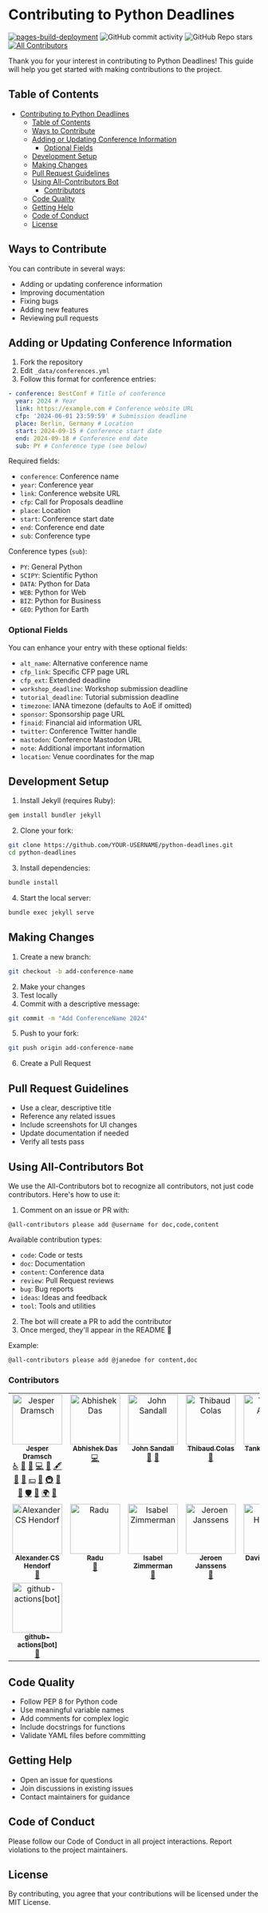 # Contributing to Python Deadlines

[![pages-build-deployment](https://github.com/JesperDramsch/python-deadlines/actions/workflows/pages/pages-build-deployment/badge.svg?branch=gh-pages)](https://github.com/JesperDramsch/python-deadlines/actions/workflows/pages/pages-build-deployment) ![GitHub commit activity](https://img.shields.io/github/commit-activity/m/jesperdramsch/python-deadlines) ![GitHub Repo stars](https://img.shields.io/github/stars/jesperdramsch/python-deadlines) [![All Contributors](https://img.shields.io/github/all-contributors/jesperdramsch/python-deadlines?color=ee8449)](#contributors)

Thank you for your interest in contributing to Python Deadlines! This guide will help you get started with making contributions to the project.

## Table of Contents

- [Contributing to Python Deadlines](#contributing-to-python-deadlines)
  - [Table of Contents](#table-of-contents)
  - [Ways to Contribute](#ways-to-contribute)
  - [Adding or Updating Conference Information](#adding-or-updating-conference-information)
    - [Optional Fields](#optional-fields)
  - [Development Setup](#development-setup)
  - [Making Changes](#making-changes)
  - [Pull Request Guidelines](#pull-request-guidelines)
  - [Using All-Contributors Bot](#using-all-contributors-bot)
    - [Contributors](#contributors)
  - [Code Quality](#code-quality)
  - [Getting Help](#getting-help)
  - [Code of Conduct](#code-of-conduct)
  - [License](#license)

## Ways to Contribute

You can contribute in several ways:

-   Adding or updating conference information
-   Improving documentation
-   Fixing bugs
-   Adding new features
-   Reviewing pull requests

## Adding or Updating Conference Information

1. Fork the repository
2. Edit `_data/conferences.yml`
3. Follow this format for conference entries:

```yaml
- conference: BestConf # Title of conference
  year: 2024 # Year
  link: https://example.com # Conference website URL
  cfp: '2024-06-01 23:59:59' # Submission deadline
  place: Berlin, Germany # Location
  start: 2024-09-15 # Conference start date
  end: 2024-09-18 # Conference end date
  sub: PY # Conference type (see below)
```

Required fields:

-   `conference`: Conference name
-   `year`: Conference year
-   `link`: Conference website URL
-   `cfp`: Call for Proposals deadline
-   `place`: Location
-   `start`: Conference start date
-   `end`: Conference end date
-   `sub`: Conference type

Conference types (`sub`):

-   `PY`: General Python
-   `SCIPY`: Scientific Python
-   `DATA`: Python for Data
-   `WEB`: Python for Web
-   `BIZ`: Python for Business
-   `GEO`: Python for Earth

### Optional Fields

You can enhance your entry with these optional fields:

-   `alt_name`: Alternative conference name
-   `cfp_link`: Specific CFP page URL
-   `cfp_ext`: Extended deadline
-   `workshop_deadline`: Workshop submission deadline
-   `tutorial_deadline`: Tutorial submission deadline
-   `timezone`: IANA timezone (defaults to AoE if omitted)
-   `sponsor`: Sponsorship page URL
-   `finaid`: Financial aid information URL
-   `twitter`: Conference Twitter handle
-   `mastodon`: Conference Mastodon URL
-   `note`: Additional important information
-   `location`: Venue coordinates for the map

## Development Setup

1. Install Jekyll (requires Ruby):

```bash
gem install bundler jekyll
```

2. Clone your fork:

```bash
git clone https://github.com/YOUR-USERNAME/python-deadlines.git
cd python-deadlines
```

3. Install dependencies:

```bash
bundle install
```

4. Start the local server:

```bash
bundle exec jekyll serve
```

## Making Changes

1. Create a new branch:

```bash
git checkout -b add-conference-name
```

2. Make your changes
3. Test locally
4. Commit with a descriptive message:

```bash
git commit -m "Add ConferenceName 2024"
```

5. Push to your fork:

```bash
git push origin add-conference-name
```

6. Create a Pull Request

## Pull Request Guidelines

-   Use a clear, descriptive title
-   Reference any related issues
-   Include screenshots for UI changes
-   Update documentation if needed
-   Verify all tests pass

## Using All-Contributors Bot

We use the All-Contributors bot to recognize all contributors, not just code contributors. Here's how to use it:

1. Comment on an issue or PR with:

```
@all-contributors please add @username for doc,code,content
```

Available contribution types:

-   `code`: Code or tests
-   `doc`: Documentation
-   `content`: Conference data
-   `review`: Pull Request reviews
-   `bug`: Bug reports
-   `ideas`: Ideas and feedback
-   `tool`: Tools and utilities

2. The bot will create a PR to add the contributor
3. Once merged, they'll appear in the README 🎉

Example:

```
@all-contributors please add @janedoe for content,doc
```

### Contributors

<!-- ALL-CONTRIBUTORS-LIST:START - Do not remove or modify this section -->
<!-- prettier-ignore-start -->
<!-- markdownlint-disable -->
<table>
  <tbody>
    <tr>
      <td align="center" valign="top" width="14.28%"><a href="http://dramsch.net"><img src="https://avatars.githubusercontent.com/u/2620316?v=4?s=100" width="100px;" alt="Jesper Dramsch"/><br /><sub><b>Jesper Dramsch</b></sub></a><br /><a href="#a11y-JesperDramsch" title="Accessibility">️️️️♿️</a> <a href="https://github.com/JesperDramsch/python-deadlines/issues?q=author%3AJesperDramsch" title="Bug reports">🐛</a> <a href="#blog-JesperDramsch" title="Blogposts">📝</a> <a href="https://github.com/JesperDramsch/python-deadlines/commits?author=JesperDramsch" title="Code">💻</a> <a href="#conference-JesperDramsch" title="Python conference (Added or updated)">📆</a> <a href="#content-JesperDramsch" title="Content">🖋</a> <a href="https://github.com/JesperDramsch/python-deadlines/commits?author=JesperDramsch" title="Documentation">📖</a> <a href="#design-JesperDramsch" title="Design">🎨</a> <a href="#financial-JesperDramsch" title="Financial">💵</a> <a href="#ideas-JesperDramsch" title="Ideas, Planning, & Feedback">🤔</a> <a href="#infra-JesperDramsch" title="Infrastructure (Hosting, Build-Tools, etc)">🚇</a> <a href="#promotion-JesperDramsch" title="Promotion">📣</a> <a href="https://github.com/JesperDramsch/python-deadlines/pulls?q=is%3Apr+reviewed-by%3AJesperDramsch" title="Reviewed Pull Requests">👀</a> <a href="#security-JesperDramsch" title="Security">🛡️</a> <a href="#tool-JesperDramsch" title="Tools">🔧</a> <a href="#translation-JesperDramsch" title="Translation">🌍</a> <a href="#talk-JesperDramsch" title="Talks">📢</a></td>
      <td align="center" valign="top" width="14.28%"><a href="https://abhishekdas.com/"><img src="https://avatars.githubusercontent.com/u/1156489?v=4?s=100" width="100px;" alt="Abhishek Das"/><br /><sub><b>Abhishek Das</b></sub></a><br /><a href="https://github.com/JesperDramsch/python-deadlines/commits?author=abhshkdz" title="Code">💻</a></td>
      <td align="center" valign="top" width="14.28%"><a href="https://coefficient.ai"><img src="https://avatars.githubusercontent.com/u/2884159?v=4?s=100" width="100px;" alt="John Sandall"/><br /><sub><b>John Sandall</b></sub></a><br /><a href="#conference-john-sandall" title="Python conference (Added or updated)">📆</a> <a href="https://github.com/JesperDramsch/python-deadlines/issues?q=author%3Ajohn-sandall" title="Bug reports">🐛</a></td>
      <td align="center" valign="top" width="14.28%"><a href="https://thib.me/"><img src="https://avatars.githubusercontent.com/u/877585?v=4?s=100" width="100px;" alt="Thibaud Colas"/><br /><sub><b>Thibaud Colas</b></sub></a><br /><a href="#conference-thibaudcolas" title="Python conference (Added or updated)">📆</a></td>
      <td align="center" valign="top" width="14.28%"><a href="http://tanka.la"><img src="https://avatars.githubusercontent.com/u/29096822?v=4?s=100" width="100px;" alt="Tankala Ashok"/><br /><sub><b>Tankala Ashok</b></sub></a><br /><a href="#conference-tankala" title="Python conference (Added or updated)">📆</a></td>
      <td align="center" valign="top" width="14.28%"><a href="http://robdewit.nl"><img src="https://avatars.githubusercontent.com/u/7165065?v=4?s=100" width="100px;" alt="Rob de Wit"/><br /><sub><b>Rob de Wit</b></sub></a><br /><a href="#conference-RCdeWit" title="Python conference (Added or updated)">📆</a></td>
      <td align="center" valign="top" width="14.28%"><a href="https://slides.takanory.net/"><img src="https://avatars.githubusercontent.com/u/988241?v=4?s=100" width="100px;" alt="Takanori Suzuki"/><br /><sub><b>Takanori Suzuki</b></sub></a><br /><a href="#conference-takanory" title="Python conference (Added or updated)">📆</a></td>
    </tr>
    <tr>
      <td align="center" valign="top" width="14.28%"><a href="https://github.com/alanderex"><img src="https://avatars.githubusercontent.com/u/1356401?v=4?s=100" width="100px;" alt="Alexander CS Hendorf"/><br /><sub><b>Alexander CS Hendorf</b></sub></a><br /><a href="#conference-alanderex" title="Python conference (Added or updated)">📆</a></td>
      <td align="center" valign="top" width="14.28%"><a href="https://github.com/radujica"><img src="https://avatars.githubusercontent.com/u/8166962?v=4?s=100" width="100px;" alt="Radu"/><br /><sub><b>Radu</b></sub></a><br /><a href="https://github.com/JesperDramsch/python-deadlines/issues?q=author%3Aradujica" title="Bug reports">🐛</a></td>
      <td align="center" valign="top" width="14.28%"><a href="http://isabelizimm.me"><img src="https://avatars.githubusercontent.com/u/54685329?v=4?s=100" width="100px;" alt="Isabel Zimmerman"/><br /><sub><b>Isabel Zimmerman</b></sub></a><br /><a href="https://github.com/JesperDramsch/python-deadlines/issues?q=author%3Aisabelizimm" title="Bug reports">🐛</a></td>
      <td align="center" valign="top" width="14.28%"><a href="https://jeroenjanssens.com/"><img src="https://avatars.githubusercontent.com/u/1368256?v=4?s=100" width="100px;" alt="Jeroen Janssens"/><br /><sub><b>Jeroen Janssens</b></sub></a><br /><a href="#conference-jeroenjanssens" title="Python conference (Added or updated)">📆</a></td>
      <td align="center" valign="top" width="14.28%"><a href="https://github.com/systematicguy"><img src="https://avatars.githubusercontent.com/u/12820811?v=4?s=100" width="100px;" alt="David Horvath"/><br /><sub><b>David Horvath</b></sub></a><br /><a href="#conference-systematicguy" title="Python conference (Added or updated)">📆</a></td>
      <td align="center" valign="top" width="14.28%"><a href="https://ogrisel.com/"><img src="https://avatars.githubusercontent.com/u/89061?v=4?s=100" width="100px;" alt="Olivier Grisel"/><br /><sub><b>Olivier Grisel</b></sub></a><br /><a href="#conference-ogrisel" title="Python conference (Added or updated)">📆</a></td>
      <td align="center" valign="top" width="14.28%"><a href="https://github.com/mtsokol"><img src="https://avatars.githubusercontent.com/u/8431159?v=4?s=100" width="100px;" alt="Mateusz Sokół"/><br /><sub><b>Mateusz Sokół</b></sub></a><br /><a href="#conference-mtsokol" title="Python conference (Added or updated)">📆</a></td>
    </tr>
    <tr>
      <td align="center" valign="top" width="14.28%"><a href="https://github.com/apps/github-actions"><img src="https://avatars.githubusercontent.com/in/15368?v=4?s=100" width="100px;" alt="github-actions[bot]"/><br /><sub><b>github-actions[bot]</b></sub></a><br /><a href="#conference-github-actions[bot]" title="Python conference (Added or updated)">📆</a></td>
    </tr>
  </tbody>
</table>

<!-- markdownlint-restore -->
<!-- prettier-ignore-end -->

<!-- ALL-CONTRIBUTORS-LIST:END -->

## Code Quality

-   Follow PEP 8 for Python code
-   Use meaningful variable names
-   Add comments for complex logic
-   Include docstrings for functions
-   Validate YAML files before committing

## Getting Help

-   Open an issue for questions
-   Join discussions in existing issues
-   Contact maintainers for guidance

## Code of Conduct

Please follow our Code of Conduct in all project interactions. Report violations to the project maintainers.

## License

By contributing, you agree that your contributions will be licensed under the MIT License.
